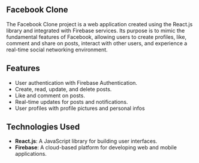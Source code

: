 ## Facebook Clone
The Facebook Clone project is a web application created using the React.js library and integrated with Firebase services. 
Its purpose is to mimic the fundamental features of Facebook, allowing users to create profiles, like, comment and share on posts, interact with other users, and experience a real-time social networking environment.

## Features
- User authentication with Firebase Authentication.
- Create, read, update, and delete posts.
- Like and comment on posts.
- Real-time updates for posts and notifications.
- User profiles with profile pictures and personal infos

## Technologies Used
- **React.js**: A JavaScript library for building user interfaces.
- **Firebase**: A cloud-based platform for developing web and mobile applications.
